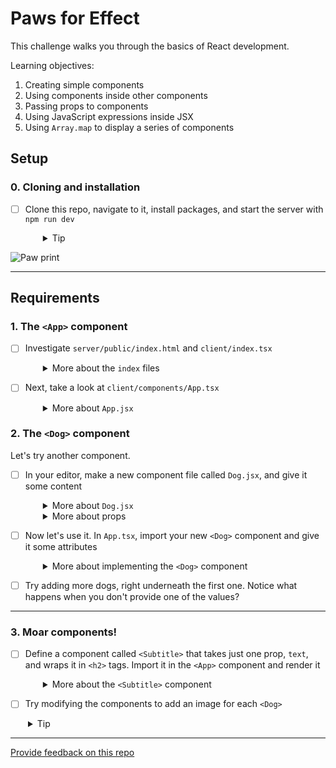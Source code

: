 # Paws for Effect

This challenge walks you through the basics of React development.

Learning objectives:

1.  Creating simple components
2.  Using components inside other components
3.  Passing props to components
4.  Using JavaScript expressions inside JSX
5.  Using `Array.map` to display a series of components

## Setup

### 0. Cloning and installation

- [ ] Clone this repo, navigate to it, install packages, and start the server with `npm run dev`
  <details style="padding-left: 2em">
    <summary>Tip</summary>

  ```sh
  npm install
  npm run dev
  ```

  </details>

![Paw print](screenshots/paw.png)

---

## Requirements

### 1. The `<App>` component

- [ ] Investigate `server/public/index.html` and `client/index.tsx`
  <details style="padding-left: 2em">
    <summary>More about the <code>index</code> files</summary>

  If you take a look at `server/public/index.html`, you'll see there's a single div with the id `app`. It's just there for React to bind with. In `client/index.tsx`, we find this:

  ```tsx
  import { createRoot } from 'react-dom/client'
  import App from './components/App'

  document.addEventListener('DOMContentLoaded', () => {
    createRoot(document.getElementById('app') as HTMLElement).render(<App />)
  })
  ```

  Plain 'ole `DOMContentLoaded`, like you've seen in Foundations. So to start our React app off, we listen to make sure that the DOM has been loaded by the browser before **rendering** our components (making them show up on the page).
  </details>

- [ ] Next, take a look at `client/components/App.tsx`
  <details style="padding-left: 2em">
    <summary>More about <code>App.jsx</code></summary>

  ```tsx
  function App() {
    return (
      <div className="container">
        <img
          className="spinner"
          alt="a spinning paw-print"
          src="/images/paw.png"
        />
      </div>
    )
  }

  export default App
  ```

  Effectively this whole functional component is a `render` function. All it does is return some [markup](https://en.wikipedia.org/wiki/Markup_language), expressed as [JSX](https://jsx.github.io/). Instead of rendering a template, such as we do when using [Handlebars](https://handlebarsjs.com), we're dealing here with small chunks of the page at a time which are inserted into `index.html`. Each 'chunk' (component) can contain other components, some of which can be repeated to build lists of items on the page.
  </details>

### 2. The `<Dog>` component

Let's try another component.

- [ ] In your editor, make a new component file called `Dog.jsx`, and give it some content
  <details style="padding-left: 2em">
    <summary>More about <code>Dog.jsx</code></summary>

  First, save it into the `client/components` directory.

  Copy/paste the following for the contents of Dog.jsx

  ```tsx
  interface Props {
    name: string
    breed: string
    superpower: string
  }

  function Dog(props: Props) {
    return (
      <div className="dog-wrapper">
        <div className="dog">
          <div className="dog-name-plate">
            <span className="dog-name">{props.name}</span>
            <span className="dog-breed">{props.breed}</span>
          </div>
          <span className="dog-superpower">{props.superpower}</span>
        </div>
      </div>
    )
  }

  export default Dog
  ```

  Notice that it looks a lot like `App.tsx`, except there are a few extra tags and we're making use of **props**.
  </details>

  <details style="padding-left: 2em">
    <summary>More about props</summary>

  The props come from what we would normally think of as **attributes** on the component's tag in JSX:

  ```jsx
  <Dog name="Desdemona" breed="Bulldog" superpower="Heat vision" />
  ```

  Here, `name`, `breed`, and `superpower` are **props**. The `<Dog>` component will receive them as a JavaScript object like this:

  ```js
  const props = {
    name: 'Desdemona',
    breed: 'Bulldog',
    superpower: 'Heat vision',
  }
  ```

  When we refer to a prop in JSX we have to put it inside curly braces, like this:

  ```jsx
  <span>{props.name}</span>
  ```

  </details>

- [ ] Now let's use it. In `App.tsx`, import your new `<Dog>` component and give it some attributes
  <details style="padding-left: 2em">
    <summary>More about implementing the <code>&lt;Dog&gt;</code> component</summary>

  In `App.tsx`, import the `<Dog>` component

  ```js
  import Dog from './Dog'
  ```

  and add a `<Dog>` tag (use Desdemona, above if you like). The JSX returned should look something like this:

  ```jsx
  <div className="container">
    <img className="spinner" src="/images/paw.png" />
    <Dog name="Desdemona" breed="Bulldog" superpower="Heat vision" />
  </div>
  ```

  > To understand why no explicit 'return' statement is needed here, check out MDN's docs on [Arrow functions](https://developer.mozilla.org/en-US/docs/Web/JavaScript/Reference/Functions/Arrow_functions).

  You should see something like this in the browser:

  ![A Dog component](screenshots/dog.png)
  </details>

- [ ] Try adding more dogs, right underneath the first one. Notice what happens when you don't provide one of the values?

---

### 3. Moar components!

- [ ] Define a component called `<Subtitle>` that takes just one prop, `text`, and wraps it in `<h2>` tags. Import it in the `<App>` component and render it
  <details style="padding-left: 2em">
    <summary>More about the <code>&lt;Subtitle&gt;</code> component</summary>

  Rendering `<Subtitle>` into the `<App>` might look like this:

  ```tsx
  <img className="spinner" src="/images/paw.png" />
  <Subtitle text="Canines using supercanine abilities for social good." />
  <Dog name="Desdemona" breed="Bulldog" superpower="Heat vision" />
  ```

  You should see something like this:

  ![Subtitle component](screenshots/subtitle.png)
  </details>

- [ ] Try modifying the components to add an image for each `<Dog>`
<details style="padding-left: 2em">
  <summary>Tip</summary>
  
  The `server/public/images` directory contains a few dog silhouettes.
</details>

---

[Provide feedback on this repo](https://docs.google.com/forms/d/e/1FAIpQLSfw4FGdWkLwMLlUaNQ8FtP2CTJdGDUv6Xoxrh19zIrJSkvT4Q/viewform?usp=pp_url&entry.1958421517=react-paws-for-effect)
